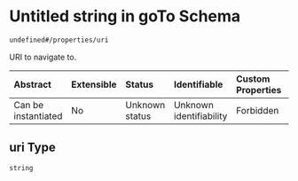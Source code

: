# Untitled string in goTo Schema

```txt
undefined#/properties/uri
```

URI to navigate to.

| Abstract            | Extensible | Status         | Identifiable            | Custom Properties | Additional Properties | Access Restrictions | Defined In                                                           |
| :------------------ | :--------- | :------------- | :---------------------- | :---------------- | :-------------------- | :------------------ | :------------------------------------------------------------------- |
| Can be instantiated | No         | Unknown status | Unknown identifiability | Forbidden         | Allowed               | none                | [goTo\_v1.schema.json\*](goTo_v1.schema.json "open original schema") |

## uri Type

`string`
